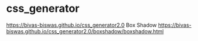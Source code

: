 # css_generator
https://bivas-biswas.github.io/css_generator2.0
Box Shadow
https://bivas-biswas.github.io/css_generator2.0/boxshadow/boxshadow.html

